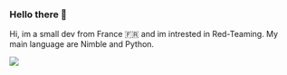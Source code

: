 ### Hello there 👋

Hi, im a small dev from France 🇫🇷 and im intrested in Red-Teaming.
My main language are Nimble and Python.

![](https://komarev.com/ghpvc/?username=lamelapis&color=orange)
